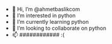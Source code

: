 - 👋 Hi, I’m @ahmetbaslikcom
- 👀 I’m interested in python
- 🌱 I’m currently learning python
- 💞️ I’m looking to collaborate on python
- 📫 ############ :( 

<!---
ahmetbaslikcom/ahmetbaslikcom is a ✨ special ✨ repository because its `README.md` (this file) appears on your GitHub profile.
You can click the Preview link to take a look at your changes.
--->
